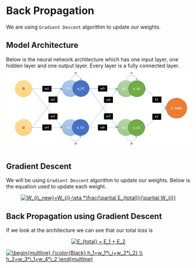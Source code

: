 # Back Propagation
We are using ``Gradient Descent`` algorithm to update our weights.

## Model Architecture
Below is the neural network architecture which has one input layer, one hidden layer and one output layer. Every layer is a fully connected layer.
![Model Architecture](Model_Architecure.PNG)

## Gradient Descent
We will be using ``Gradient Descent`` algorithm to update our weights. Below is the equation used to update each weight.

<div align="center"><a href="https://www.codecogs.com/eqnedit.php?latex=\dpi{120}&space;W_{i\_new}=W_{i}-\eta&space;*\frac{\partial&space;E_{total}}{\partial&space;W_{i}}" target="_blank"><img src="https://latex.codecogs.com/gif.latex?\dpi{120}&space;W_{i\_new}=W_{i}-\eta&space;*\frac{\partial&space;E_{total}}{\partial&space;W_{i}}" title="W_{i\_new}=W_{i}-\eta *\frac{\partial E_{total}}{\partial W_{i}}" /></a></div>

## Back Propagation using Gradient Descent
If we look at the architecture we can see that our total loss is

<div align="center"><a href="https://www.codecogs.com/eqnedit.php?latex=\dpi{120}&space;E_{total}&space;=&space;E_1&space;&plus;&space;E_2" target="_blank"><img src="https://latex.codecogs.com/gif.latex?\dpi{120}&space;E_{total}&space;=&space;E_1&space;&plus;&space;E_2" title="E_{total} = E_1 + E_2" /></a></div>

<a href="https://www.codecogs.com/eqnedit.php?latex=\dpi{120}&space;\begin{multline}&space;{\color{Black}&space;h_1=w_1*i_i&plus;w_2*i_2}&space;\\&space;h_2=w_3*i_1&plus;w_4*i_2&space;\end{multline}" target="_blank"><img src="https://latex.codecogs.com/gif.latex?\dpi{120}&space;\begin{multline}&space;{\color{Black}&space;h_1=w_1*i_i&plus;w_2*i_2}&space;\\&space;h_2=w_3*i_1&plus;w_4*i_2&space;\end{multline}" title="\begin{multline} {\color{Black} h_1=w_1*i_i+w_2*i_2} \\ h_2=w_3*i_1+w_4*i_2 \end{multline}" /></a>
